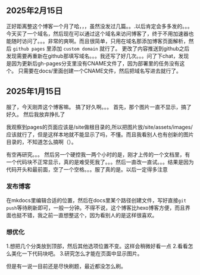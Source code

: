 ## 2025年2月15日
正好距离整这个博客一个月了哈，，，虽然没发过几篇。。.以后肯定会多多发的。。。
今天买了一个域名，然后现在可以通过这个域名来访问博客了，终于不用加速器也能随时访问了。。。非常的爽啊。而且很简单，只用在域名那添加博客页面解析，然后 `github pages` 里添加 `custom domain` 就行了。
更改了内容推送到github之后发现需要再重新在github那填写域名。。。我还写了好几次。。。问了下chat，发现是因为更新后gh-pages分支里没有CNAME文件了，因为部署里的任务没有这个。
只需要在docs/里面创建一个CNAME文件，然后把域名写进去就行了。

## 2025年1月15日
服了，今天刚弄这个博客嘛。
搞了好久啊。。。
首先，那个图片一直不显示，搞了好久。
然后我放弃挣扎了

我观察到pages的页面应该是/site做根目录的,所以把图片放/site/assets/images/ 应该就行了，但是这样本地就不能显示了吗，不懂。而且我看别人也有创新的图片目录的，不知道怎么搞啊（）。

有空再研究。。。
然后另一个硬控我一两个小时的是，刚才上传的一个文档里，有一个代码块不正常显示，真的是难受死我了。。。然后一直改一直试。。。结果是因为代码开头和最前面，空了一个空格。。。服了真的是。以后一定得多注意

### 发布博客
在mkdocs里编辑合适的位置，然后在docs里某个路径创建文件，写好直接`git push`等待刷新即可，一般一分钟。不得不说，这个博客比hexo博客方便，而且界面也挺不错，我之前一直想整这个，因为看别人的是这样很喜欢。

### 想优化
1.想把几个分类放到顶部，然后其他选项位置不变。这样会稍微好看一点
2.看看怎么美化一下代码块吧。
3.研究怎么才能在页面中显示图片。

但是有一说一目前还是尽快刷题，最近都没怎么刷。